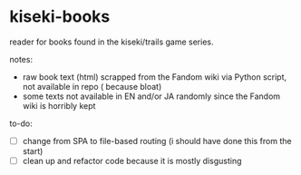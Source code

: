 # kiseki-books

reader for books found in the kiseki/trails game series. 

notes: 
* raw book text (html) scrapped from the Fandom wiki via Python script, not available in repo ( because bloat)
* some texts not available in EN and/or JA randomly since the Fandom wiki is horribly kept

to-do:

* [ ] change from SPA to file-based routing (i should have done this from the start)
* [ ] clean up and refactor code because it is mostly disgusting
